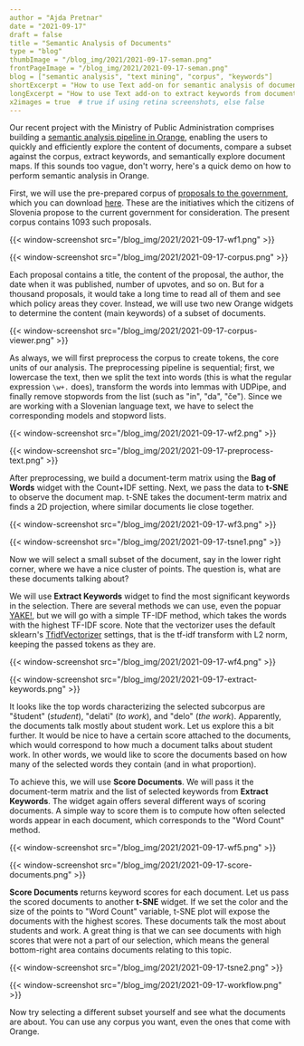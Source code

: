 ```yaml
---
author = "Ajda Pretnar"
date = "2021-09-17"
draft = false
title = "Semantic Analysis of Documents"
type = "blog"
thumbImage = "/blog_img/2021/2021-09-17-seman.png"
frontPageImage = "/blog_img/2021/2021-09-17-seman.png"
blog = ["semantic analysis", "text mining", "corpus", "keywords"]
shortExcerpt = "How to use Text add-on for semantic analysis of documents."
longExcerpt = "How to use Text add-on to extract keywords from documents, score documents on keywords, and display semantic content in a map."
x2images = true  # true if using retina screenshots, else false
---
```


Our recent project with the Ministry of Public Administration comprises building a [semantic analysis pipeline in Orange](https://nio.gov.si/nio/asset/semanticni+analizator+besedil?lang=en), enabling the users to quickly and efficiently explore the content of documents, compare a subset against the corpus, extract keywords, and semantically explore document maps. If this sounds too vague, don't worry, here's a quick demo on how to perform semantic analysis in Orange.

First, we will use the pre-prepared corpus of [proposals to the government](https://predlagam.vladi.si/), which you can download [here](http://file.biolab.si/text-semantics/data/predlogi-vladi-1k.tab). These are the initiatives which the citizens of Slovenia propose to the current government for consideration. The present corpus contains 1093 such proposals.

{{< window-screenshot src="/blog_img/2021/2021-09-17-wf1.png" >}}

{{< window-screenshot src="/blog_img/2021/2021-09-17-corpus.png" >}}

Each proposal contains a title, the content of the proposal, the author, the date when it was published, number of upvotes, and so on. But for a thousand proposals, it would take a long time to read all of them and see which policy areas they cover. Instead, we will use two new Orange widgets to determine the content (main keywords) of a subset of documents.

{{< window-screenshot src="/blog_img/2021/2021-09-17-corpus-viewer.png" >}}

As always, we will first preprocess the corpus to create tokens, the core units of our analysis. The preprocessing pipeline is sequential; first, we lowercase the text, then we split the text into words (this is what the regular expression `\w+.` does), transform the words into lemmas with UDPipe, and finally remove stopwords from the list (such as "in", "da", "če"). Since we are working with a Slovenian language text, we have to select the corresponding models and stopword lists.

{{< window-screenshot src="/blog_img/2021/2021-09-17-wf2.png" >}}

{{< window-screenshot src="/blog_img/2021/2021-09-17-preprocess-text.png" >}}

After preprocessing, we build a document-term matrix using the **Bag of Words** widget with the Count+IDF setting. Next, we pass the data to **t-SNE** to observe the document map. t-SNE takes the document-term matrix and finds a 2D projection, where similar documents lie close together.

{{< window-screenshot src="/blog_img/2021/2021-09-17-wf3.png" >}}

{{< window-screenshot src="/blog_img/2021/2021-09-17-tsne1.png" >}}

Now we will select a small subset of the document, say in the lower right corner, where we have a nice cluster of points. The question is, what are these documents talking about?

We will use **Extract Keywords** widget to find the most significant keywords in the selection. There are several methods we can use, even the popuar [YAKE!](https://repositorio.inesctec.pt/bitstream/123456789/7623/1/P-00N-NF5.pdf), but we will go with a simple TF-IDF method, which takes the words with the highest TF-IDF score. Note that the vectorizer uses the default sklearn's [TfidfVectorizer](https://scikit-learn.org/stable/modules/generated/sklearn.feature_extraction.text.TfidfVectorizer.html) settings, that is the tf-idf transform with L2 norm, keeping the passed tokens as they are.

{{< window-screenshot src="/blog_img/2021/2021-09-17-wf4.png" >}}

{{< window-screenshot src="/blog_img/2021/2021-09-17-extract-keywords.png" >}}

It looks like the top words characterizing the selected subcorpus are "študent" (*student*), "delati" (*to work*), and "delo" (*the work*). Apparently, the documents talk mostly about student work. Let us explore this a bit further. It would be nice to have a certain score attached to the documents, which would correspond to how much a document talks about student work. In other words, we would like to score the documents based on how many of the selected words they contain (and in what proportion).

To achieve this, we will use **Score Documents**. We will pass it the document-term matrix and the list of selected keywords from **Extract Keywords**. The widget again offers several different ways of scoring documents. A simple way to score them is to compute how often selected words appear in each document, which corresponds to the "Word Count" method.

{{< window-screenshot src="/blog_img/2021/2021-09-17-wf5.png" >}}

{{< window-screenshot src="/blog_img/2021/2021-09-17-score-documents.png" >}}

**Score Documents** returns keyword scores for each document. Let us pass the scored documents to another **t-SNE** widget. If we set the color and the size of the points to "Word Count" variable, t-SNE plot will expose the documents with the highest scores. These documents talk the most about students and work. A great thing is that we can see documents with high scores that were not a part of our selection, which means the general bottom-right area contains documents relating to this topic.

{{< window-screenshot src="/blog_img/2021/2021-09-17-tsne2.png" >}}

{{< window-screenshot src="/blog_img/2021/2021-09-17-workflow.png" >}}

Now try selecting a different subset yourself and see what the documents are about. You can use any corpus you want, even the ones that come with Orange.
